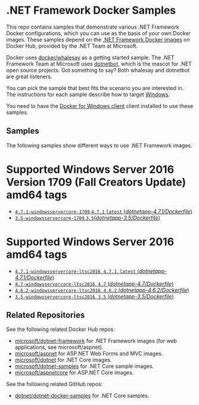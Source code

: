 .NET Framework Docker Samples
=============================

This repo contains samples that demonstrate various .NET Framework Docker configurations, which you can use as the basis of your own Docker images. These samples depend on the [.NET Framework Docker images](https://hub.docker.com/r/microsoft/dotnet-framework/) on Docker Hub, provided by the .NET Team at Microsoft.

Docker uses [docker/whalesay](https://hub.docker.com/r/docker/whalesay/) as a getting started sample. The .NET Framework Team at Microsoft uses [dotnetbot](https://github.com/dotnet-bot), which is the mascot for .NET open source projects. Got something to say? Both whalesay and dotnetbot are great listeners.

You can pick the sample that best fits the scenario you are interested in. The instructions for each sample describe how to target [Windows](http://aka.ms/windowscontainers).

You need to have the [Docker for Windows client](https://docs.docker.com/docker-for-windows/) client installed to use these samples.

Samples
-------

The following samples show different ways to use .NET Framework images.


# Supported Windows Server 2016 Version 1709 (Fall Creators Update) amd64 tags

- [`4.7.1-windowsservercore-1709`,`4.7.1`,`latest` (*dotnetapp-4.7.1/Dockerfile*)](https://github.com/Microsoft/dotnet-framework-docker-samples/blob/dockerhub/dotnetapp-4.7.1/Dockerfile)
- [`3.5-windowsservercore-1709`,`3.5`(*dotnetapp-3.5/Dockerfile*)](https://github.com/Microsoft/dotnet-framework-docker-samples/blob/dockerhub/dotnetapp-3.5/Dockerfile)

# Supported Windows Server 2016 amd64 tags

- [`4.7.1-windowsservercore-ltsc2016`, `4.7.1`, `latest` (*dotnetapp-4.7.1/Dockerfile*)](https://github.com/Microsoft/dotnet-framework-docker-samples/blob/dockerhub/dotnetapp-4.7.1/Dockerfile)
- [`4.7-windowsservercore-ltsc2016`, `4.7` (*dotnetapp-4.7/Dockerfile*)](https://github.com/Microsoft/dotnet-framework-docker-samples/blob/dockerhub/dotnetapp-4.7/Dockerfile)
- [`4.6.2-windowsservercore-ltsc2016`, `4.6.2` (*dotnetapp-4.6.2/Dockerfile*)](https://github.com/Microsoft/dotnet-framework-docker-samples/blob/dockerhub/dotnetapp-4.7.1/Dockerfile)
- [`3.5-windowsservercore-ltsc2016`, `3.5` (*dotnetapp-3.5/Dockerfile*)](https://github.com/Microsoft/dotnet-framework-docker-samples/blob/dockerhub/dotnetapp-3.5/Dockerfile)

Related Repositories
--------------------

See the following related Docker Hub repos:

- [microsoft/dotnet-framework](https://hub.docker.com/r/microsoft/dotnet-framework/) for .NET Framework images (for web applications, see microsoft/aspnet).
- [microsoft/aspnet](https://hub.docker.com/r/microsoft/aspnet/) for ASP.NET Web Forms and MVC images.
- [microsoft/dotnet](https://hub.docker.com/r/microsoft/dotnet/) for .NET Core images.
- [microsoft/dotnet-samples](https://hub.docker.com/r/microsoft/dotnet-samples/) for .NET Core sample images.
- [microsoft/aspnetcore](https://hub.docker.com/r/microsoft/aspnetcore/) for ASP.NET Core images.

See the following related  GitHub repos:

- [dotnet/dotnet-docker-samples](https://github.com/dotnet/dotnet-docker-samples/) for .NET Core samples.

